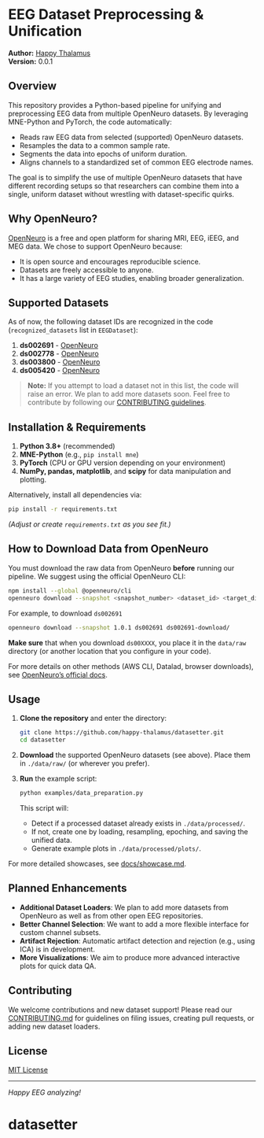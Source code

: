 # EEG Dataset Preprocessing & Unification

**Author:** [Happy Thalamus](https://github.com/happy-thalamus)  
**Version:** 0.0.1

## Overview

This repository provides a Python-based pipeline for unifying and preprocessing EEG data from multiple OpenNeuro datasets. By leveraging MNE-Python and PyTorch, the code automatically:

- Reads raw EEG data from selected (supported) OpenNeuro datasets.
- Resamples the data to a common sample rate.
- Segments the data into epochs of uniform duration.
- Aligns channels to a standardized set of common EEG electrode names.

The goal is to simplify the use of multiple OpenNeuro datasets that have different recording setups so that researchers can combine them into a single, uniform dataset without wrestling with dataset-specific quirks.

## Why OpenNeuro?

[OpenNeuro](https://openneuro.org/) is a free and open platform for sharing MRI, EEG, iEEG, and MEG data. We chose to support OpenNeuro because:

- It is open source and encourages reproducible science.
- Datasets are freely accessible to anyone.
- It has a large variety of EEG studies, enabling broader generalization.

## Supported Datasets

As of now, the following dataset IDs are recognized in the code (`recognized_datasets` list in `EEGDataset`):

1. **ds002691** - [OpenNeuro](https://openneuro.org/datasets/ds002691)
2. **ds002778** - [OpenNeuro](https://openneuro.org/datasets/ds002778)
3. **ds003800** - [OpenNeuro](https://openneuro.org/datasets/ds003800)
4. **ds005420** - [OpenNeuro](https://openneuro.org/datasets/ds005420)

> **Note:** If you attempt to load a dataset not in this list, the code will raise an error. We plan to add more datasets soon. Feel free to contribute by following our [CONTRIBUTING guidelines](./CONTRIBUTING.md).

## Installation & Requirements

1. **Python 3.8+** (recommended)
2. **MNE-Python** (e.g., `pip install mne`)
3. **PyTorch** (CPU or GPU version depending on your environment)
4. **NumPy, pandas, matplotlib**, and **scipy** for data manipulation and plotting.

Alternatively, install all dependencies via:

```bash
pip install -r requirements.txt
```

_(Adjust or create `requirements.txt` as you see fit.)_

## How to Download Data from OpenNeuro

You must download the raw data from OpenNeuro **before** running our pipeline. We suggest using the official OpenNeuro CLI:

```bash
npm install --global @openneuro/cli
openneuro download --snapshot <snapshot_number> <dataset_id> <target_directory>
```

For example, to download `ds002691`

```bash
openneuro download --snapshot 1.0.1 ds002691 ds002691-download/
```

**Make sure** that when you download `ds00XXXX`, you place it in the `data/raw` directory (or another location that you configure in your code).

For more details on other methods (AWS CLI, Datalad, browser downloads), see [OpenNeuro’s official docs](https://openneuro.org/).

## Usage

1. **Clone the repository** and enter the directory:

   ```bash
   git clone https://github.com/happy-thalamus/datasetter.git
   cd datasetter
   ```

2. **Download** the supported OpenNeuro datasets (see above). Place them in `./data/raw/` (or wherever you prefer).
3. **Run** the example script:

   ```bash
   python examples/data_preparation.py
   ```

   This script will:

   - Detect if a processed dataset already exists in `./data/processed/`.
   - If not, create one by loading, resampling, epoching, and saving the unified data.
   - Generate example plots in `./data/processed/plots/`.

For more detailed showcases, see [docs/showcase.md](./docs/showcase.md).

## Planned Enhancements

- **Additional Dataset Loaders**: We plan to add more datasets from OpenNeuro as well as from other open EEG repositories.
- **Better Channel Selection**: We want to add a more flexible interface for custom channel subsets.
- **Artifact Rejection**: Automatic artifact detection and rejection (e.g., using ICA) is in development.
- **More Visualizations**: We aim to produce more advanced interactive plots for quick data QA.

## Contributing

We welcome contributions and new dataset support! Please read our [CONTRIBUTING.md](./CONTRIBUTING.md) for guidelines on filing issues, creating pull requests, or adding new dataset loaders.

## License

[MIT License](./LICENSE)

---

_Happy EEG analyzing!_

# datasetter
